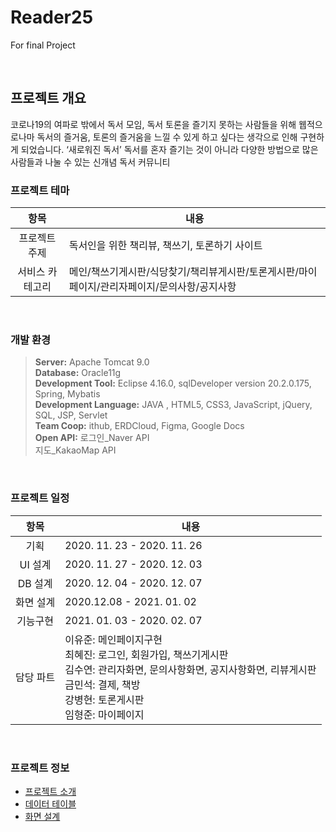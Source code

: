 # Reader25
For final Project

<br/>

## 프로젝트 개요
코로나19의 여파로 밖에서 독서 모임, 독서 토론을 즐기지 못하는 사람들을 위해 웹적으로나마 독서의 즐거움, 토론의 즐거움을 느낄 수 있게 하고 싶다는 생각으로 인해 구현하게 되었습니다.
‘새로워진 독서’ 독서를 혼자 즐기는 것이 아니라 다양한 방법으로 많은 사람들과 나눌 수 있는 신개념 독서 커뮤니티

### 프로젝트 테마
|항목|내용|
|:--:|--|
프로젝트 주제|독서인을 위한 책리뷰, 책쓰기, 토론하기 사이트
서비스 카테고리|메인/책쓰기게시판/식당찾기/책리뷰게시판/토론게시판/마이페이지/관리자페이지/문의사항/공지사항

<br/>

### 개발 환경
>**Server:** Apache Tomcat 9.0<br/>
>**Database:** Oracle11g<br/>
>**Development Tool:** Eclipse 4.16.0, sqlDeveloper version 20.2.0.175, Spring, Mybatis<br/>
>**Development Language:** JAVA , HTML5, CSS3, JavaScript, jQuery, SQL, JSP, Servlet<br/>
>**Team Coop:** ithub, ERDCloud, Figma, Google Docs<br/>
>**Open API:**
>로그인_Naver API<br/>
>지도_KakaoMap API<br/>


<br/>

### 프로젝트 일정
|항목|내용|
|:--:|--|
|기획|2020. 11. 23 - 2020. 11. 26|
|UI 설계|2020. 11. 27 - 2020. 12. 03|
|DB 설계|2020. 12. 04 - 2020. 12. 07|
|화면 설계| 2020.12.08 - 2021. 01. 02|
|기능구현|2021. 01. 03 - 2020. 02. 07|
|담당 파트|이유준: 메인페이지구현<br/>최혜진: 로그인, 회원가입, 책쓰기게시판<br/>김수연: 관리자화면, 문의사항화면, 공지사항화면, 리뷰게시판<br/>금민석: 결제, 책방<br/>강병현: 토론게시판<br/>임형준: 마이페이지<br/>|

<br/>

### 프로젝트 정보
<ul>
	<li><a href="https://drive.google.com/">프로젝트 소개</a></li>
	<li><a href="0">데이터 테이블</a></li>
	<li><a href="">화면 설계</a></li>
</ul>
